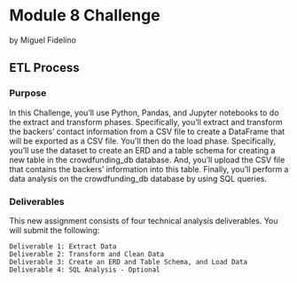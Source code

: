 # Module 8 Challenge 
by Miguel Fidelino

## ETL Process

### Purpose

In this Challenge, you’ll use Python, Pandas, and Jupyter notebooks to do the extract and transform phases. Specifically, you’ll extract and transform the backers’ contact information from a CSV file to create a DataFrame that will be exported as a CSV file. You'll then do the load phase. Specifically, you’ll use the dataset to create an ERD and a table schema for creating a new table in the crowdfunding_db database. And, you’ll upload the CSV file that contains the backers’ information into this table. Finally, you’ll perform a data analysis on the crowdfunding_db database by using SQL queries.

### Deliverables

This new assignment consists of four technical analysis deliverables. You will submit the following:

    Deliverable 1: Extract Data
    Deliverable 2: Transform and Clean Data
    Deliverable 3: Create an ERD and Table Schema, and Load Data
    Deliverable 4: SQL Analysis - Optional
